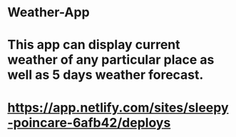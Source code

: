 # Weather-App
# This app can display current weather of any particular place as well as 5 days weather forecast.
# https://app.netlify.com/sites/sleepy-poincare-6afb42/deploys
